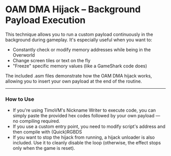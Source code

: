 
# OAM DMA Hijack – Background Payload Execution

This technique allows you to run a custom payload continuously in the background during gameplay.
It's especially useful  when you want to:

- Constantly check or modify memory addresses while being in the Overworld
- Change screen tiles or text on the fly
- "Freeze" specific memory values (like a GameShark code does)

The included .asm files demonstrate how the OAM DMA hijack works, allowing you to insert your own payload at the end of the routine.

----
### How to Use

- If you're using TimoVM's Nickname Writer to execute code, you can simply paste the provided hex codes followed by your own payload — no compiling required.
- If you use a custom entry point, you need to modify script's address and then compile with (Quick)RGBDS
- If you want to stop the hijack from running, a hijack unloader is also included. Use it to cleanly disable the loop (otherwise, the effect stops only when the game is reset).
